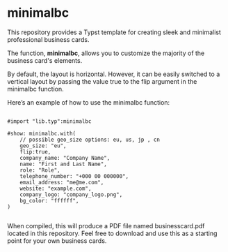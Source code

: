 # minimalbc

This repository provides a Typst template for creating sleek and minimalist professional business cards. 

The function, **minimalbc**, allows you to customize the majority of the business card's elements. 

By default, the layout is horizontal. However, it can be easily switched to a vertical layout by passing the value true to the flip argument in the minimalbc function.

Here’s an example of how to use the minimalbc function:

```Typst

#import "lib.typ":minimalbc

#show: minimalbc.with(
    // possible geo_size options: eu, us, jp , cn
    geo_size: "eu",
    flip:true,
    company_name: "Company Name",
    name: "First and Last Name",
    role: "Role",
    telephone_number: "+000 00 000000",
    email_address: "me@me.com",
    website: "example.com",
    company_logo: "company_logo.png",
    bg_color: "ffffff",
)


```

When compiled, this will produce a PDF file named businesscard.pdf located in this repository. Feel free to download and use this as a starting point for your own business cards.



